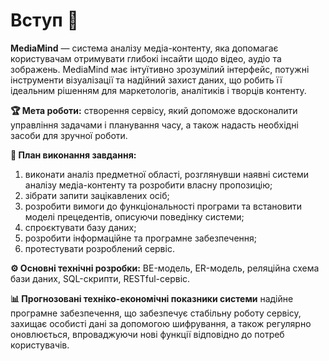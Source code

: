 # Вступ 👋
**MediaMind** — система аналізу медіа-контенту, яка допомагає користувачам отримувати глибокі інсайти щодо відео, аудіо та зображень. MediaMind має інтуїтивно зрозумілий інтерфейс, потужні інструменти візуалізації та надійний захист даних, що робить її ідеальним рішенням для маркетологів, аналітиків і творців контенту.

**🏆 Мета роботи:** створення сервісу, який допоможе вдосконалити управління задачами і планування часу, а також надасть необхідні засоби для зручної роботи.

**📅 План виконання завдання:**
1. виконати аналіз предметної області, розглянувши наявні системи аналізу медіа-контенту та розробити власну пропозицію;
2. зібрати запити зацікавлених осіб;
3. розробити вимоги до функціональності програми та встановити моделі прецедентів, описуючи поведінку системи;
4. спроєктувати базу даних;
5. розробити інформаційне та програмне забезпечення;
6. протестувати розроблений сервіс.

**⚙️ Основні технічні розробки:** BE-модель, ER-модель, реляційна схема бази даних, SQL-скрипти, RESTful-сервіс.

**📊 Прогнозовані техніко-економічні показники системи** надійне програмне забезпечення, що забезпечує стабільну роботу сервісу, захищає особисті дані за допомогою шифрування, а також регулярно оновлюється, впроваджуючи нові функції відповідно до потреб користувачів.